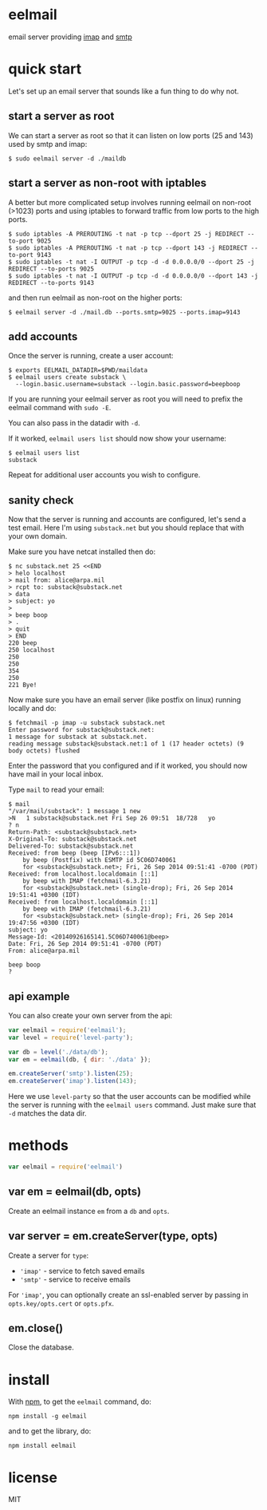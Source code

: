 # eelmail

email server providing [imap](http://www.faqs.org/rfcs/rfc3501.html)
and [smtp](http://www.faqs.org/rfcs/rfc821.html)

# quick start

Let's set up an email server that sounds like a fun thing to do why not.

## start a server as root

We can start a server as root so that it can listen on low ports (25 and 143)
used by smtp and imap:

```
$ sudo eelmail server -d ./maildb
```

## start a server as non-root with iptables

A better but more complicated setup involves running eelmail on non-root (>1023)
ports and using iptables to forward traffic from low ports to the high ports.

```
$ sudo iptables -A PREROUTING -t nat -p tcp --dport 25 -j REDIRECT --to-port 9025
$ sudo iptables -A PREROUTING -t nat -p tcp --dport 143 -j REDIRECT --to-port 9143
$ sudo iptables -t nat -I OUTPUT -p tcp -d -d 0.0.0.0/0 --dport 25 -j REDIRECT --to-ports 9025
$ sudo iptables -t nat -I OUTPUT -p tcp -d -d 0.0.0.0/0 --dport 143 -j REDIRECT --to-ports 9143
```

and then run eelmail as non-root on the higher ports:

```
$ eelmail server -d ./mail.db --ports.smtp=9025 --ports.imap=9143
```

## add accounts

Once the server is running, create a user account:

```
$ exports EELMAIL_DATADIR=$PWD/maildata
$ eelmail users create substack \
  --login.basic.username=substack --login.basic.password=beepboop
```

If you are running your eelmail server as root you will need to prefix the
eelmail command with `sudo -E`.

You can also pass in the datadir with `-d`.

If it worked, `eelmail users list` should now show your username:

```
$ eelmail users list
substack
```

Repeat for additional user accounts you wish to configure.

## sanity check

Now that the server is running and accounts are configured, let's send a test
email. Here I'm using `substack.net` but you should replace that with your own domain.

Make sure you have netcat installed then do:

```
$ nc substack.net 25 <<END
> helo localhost
> mail from: alice@arpa.mil
> rcpt to: substack@substack.net
> data
> subject: yo
> 
> beep boop
> .
> quit
> END
220 beep
250 localhost
250
250
354
250
221 Bye!
```

Now make sure you have an email server (like postfix on linux) running locally and do:

```
$ fetchmail -p imap -u substack substack.net
Enter password for substack@substack.net: 
1 message for substack at substack.net.
reading message substack@substack.net:1 of 1 (17 header octets) (9 body octets) flushed
```

Enter the password that you configured and if it worked, you should now have
mail in your local inbox.

Type `mail` to read your email:

```
$ mail
"/var/mail/substack": 1 message 1 new
>N   1 substack@substack.net Fri Sep 26 09:51  18/728   yo
? n
Return-Path: <substack@substack.net>
X-Original-To: substack@substack.net
Delivered-To: substack@substack.net
Received: from beep (beep [IPv6:::1])
    by beep (Postfix) with ESMTP id 5C06D740061
    for <substack@substack.net>; Fri, 26 Sep 2014 09:51:41 -0700 (PDT)
Received: from localhost.localdomain [::1]
    by beep with IMAP (fetchmail-6.3.21)
    for <substack@substack.net> (single-drop); Fri, 26 Sep 2014 19:51:41 +0300 (IDT)
Received: from localhost.localdomain [::1]
    by beep with IMAP (fetchmail-6.3.21)
    for <substack@substack.net> (single-drop); Fri, 26 Sep 2014 19:47:56 +0300 (IDT)
subject: yo
Message-Id: <20140926165141.5C06D740061@beep>
Date: Fri, 26 Sep 2014 09:51:41 -0700 (PDT)
From: alice@arpa.mil

beep boop
? 
```

## api example

You can also create your own server from the api:

``` js
var eelmail = require('eelmail');
var level = require('level-party');

var db = level('./data/db');
var em = eelmail(db, { dir: './data' });

em.createServer('smtp').listen(25);
em.createServer('imap').listen(143);
```

Here we use `level-party` so that the user accounts can be modified while the
server is running with the `eelmail users` command. Just make sure that `-d`
matches the data dir.

# methods

``` js
var eelmail = require('eelmail')
```

## var em = eelmail(db, opts)

Create an eelmail instance `em` from a `db` and `opts`.

## var server = em.createServer(type, opts)

Create a server for `type`:

* `'imap'` - service to fetch saved emails
* `'smtp'` - service to receive emails

For `'imap'`, you can optionally create an ssl-enabled server by passing in
`opts.key/opts.cert` or `opts.pfx`.

## em.close()

Close the database.

# install

With [npm](https://npmjs.org), to get the `eelmail` command, do:

```
npm install -g eelmail
```

and to get the library, do:

```
npm install eelmail
```

# license

MIT
